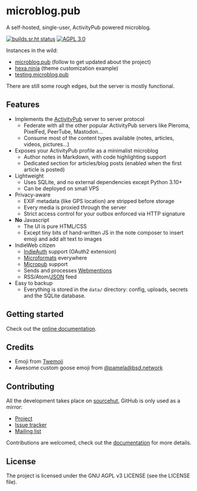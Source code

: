 # microblog.pub

A self-hosted, single-user, ActivityPub powered microblog.

[![builds.sr.ht status](https://builds.sr.ht/~tsileo/microblog.pub.svg)](https://builds.sr.ht/~tsileo/microblog.pub?)
[![AGPL 3.0](https://img.shields.io/badge/license-AGPL_3.0-blue.svg?style=flat)](https://git.sr.ht/~tsileo/microblog.pub/tree/v2/item/LICENSE)

Instances in the wild:

 - [microblog.pub](https://microblog.pub/) (follow to get updated about the project)
 - [hexa.ninja](https://hexa.ninja) (theme customization example)
 - [testing.microblog.pub](https://testing.microblog.pub/)

There are still some rough edges, but the server is mostly functional.

## Features

 - Implements the [ActivityPub](https://activitypub.rocks/) server to server protocol
    - Federate with all the other popular ActivityPub servers like Pleroma, PixelFed, PeerTube, Mastodon...
    - Consume most of the content types available (notes, articles, videos, pictures...)
 - Exposes your ActivityPub profile as a minimalist microblog
    - Author notes in Markdown, with code highlighting support
    - Dedicated section for articles/blog posts (enabled when the first article is posted)
 - Lightweight
    - Uses SQLite, and no external dependencies except Python 3.10+
    - Can be deployed on small VPS
 - Privacy-aware
    - EXIF metadata (like GPS location) are stripped before storage
    - Every media is proxied through the server
    - Strict access control for your outbox enforced via HTTP signature
 - **No** Javascript
    - The UI is pure HTML/CSS
    - Except tiny bits of hand-written JS in the note composer to insert emoji and add alt text to images
 - IndieWeb citizen
    - [IndieAuth](https://www.w3.org/TR/indieauth/) support (OAuth2 extension)
    - [Microformats](http://microformats.org/wiki/Main_Page) everywhere
    - [Micropub](https://www.w3.org/TR/micropub/) support
    - Sends and processes [Webmentions](https://www.w3.org/TR/webmention/)
    - RSS/Atom/[JSON](https://www.jsonfeed.org/) feed
 - Easy to backup
    - Everything is stored in the `data/` directory: config, uploads, secrets and the SQLite database.

## Getting started

Check out the [online documentation](https://docs.microblog.pub).   

## Credits

 - Emoji from [Twemoji](https://twemoji.twitter.com/)
 - Awesome custom goose emoji from [@pamela@bsd.network](https://bsd.network/@pamela)


## Contributing

All the development takes place on [sourcehut](https://sr.ht/~tsileo/microblog.pub/), GitHub is only used as a mirror:

 - [Project](https://sr.ht/~tsileo/microblog.pub/)
 - [Issue tracker](https://todo.sr.ht/~tsileo/microblog.pub)
 - [Mailing list](https://sr.ht/~tsileo/microblog.pub/lists)

Contributions are welcomed, check out the [documentation](https://docs.microblog.pub) for more details.


## License

The project is licensed under the GNU AGPL v3 LICENSE (see the LICENSE file).
